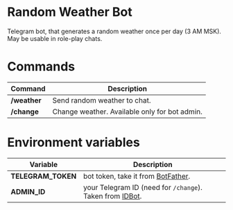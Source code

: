 # Random Weather Bot
Telegram bot, that generates a random weather once per day (3 AM MSK).  
May be usable in role-play chats.

# Commands

Command | Description
------------ | -------------
**/weather** | Send random weather to chat.
**/change** | Change weather. Available only for bot admin.

# Environment variables

Variable | Description
------------ | -------------
**TELEGRAM_TOKEN** | bot token, take it from [BotFather](https://t.me/BotFather).
**ADMIN_ID** | your Telegram ID (need for `/change`). Taken from [IDBot](https://t.me/myidbot).
